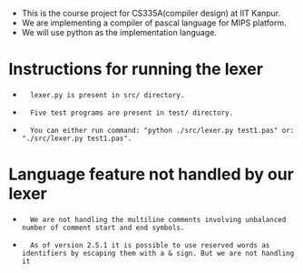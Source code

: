 *	This is the course project for CS335A(compiler design) at IIT Kanpur.
*	We are implementing a compiler of pascal language for MIPS platform.
*	We will use python as the implementation language.

Instructions for running the lexer
==================================

*       lexer.py is present in src/ directory.
*       Five test programs are present in test/ directory.
*       You can either run command: "python ./src/lexer.py test1.pas" or: "./src/lexer.py test1.pas".

Language feature not handled by our lexer
=========================================
*       We are not handling the multiline comments involving unbalanced number of comment start and end symbols.
*		As of version 2.5.1 it is possible to use reserved words as identifiers by escaping them with a & sign. But we are not handling it
